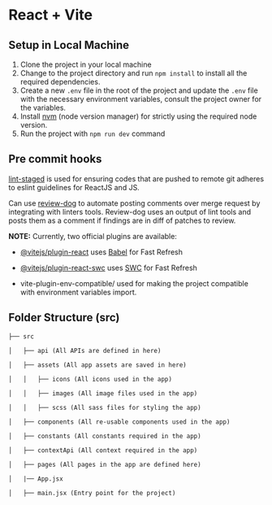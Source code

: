 # React + Vite

## Setup in Local Machine

1. Clone the project in your local machine
2. Change to the project directory and run `npm install` to install all the required dependencies.
3. Create a new `.env` file in the root of the project and update the `.env` file with the necessary environment variables, consult the project owner for the variables.
4. Install [nvm](https://github.com/nvm-sh/nvm) (node version manager) for strictly using the required node version.
5. Run the project with `npm run dev` command

## Pre commit hooks
[lint-staged](https://github.com/okonet/lint-staged) is used for ensuring codes that are pushed to remote git adheres to eslint guidelines for ReactJS and JS.

Can use [review-dog](https://github.com/reviewdog/reviewdog) to automate posting comments over merge request by integrating with linters tools. Review-dog uses an output of lint tools and posts them as a comment if findings are in diff of patches to review.

**NOTE:**
Currently, two official plugins are available:

- [@vitejs/plugin-react](https://github.com/vitejs/vite-plugin-react/blob/main/packages/plugin-react/README.md) uses [Babel](https://babeljs.io/) for Fast Refresh
- [@vitejs/plugin-react-swc](https://github.com/vitejs/vite-plugin-react-swc) uses [SWC](https://swc.rs/) for Fast Refresh

- vite-plugin-env-compatible/ used for making the project compatible with environment variables import.


## Folder Structure (src)
```
├── src

│   ├── api (All APIs are defined in here)

│   ├── assets (All app assets are saved in here)

│   │   ├── icons (All icons used in the app)

│   │   ├── images (All image files used in the app)

│   │   ├── scss (All sass files for styling the app)

│   ├── components (All re-usable components used in the app)

│   ├── constants (All constants required in the app)

│   ├── contextApi (All context required in the app)

│   ├── pages (All pages in the app are defined here)

│   |── App.jsx

│   ├── main.jsx (Entry point for the project)
```

